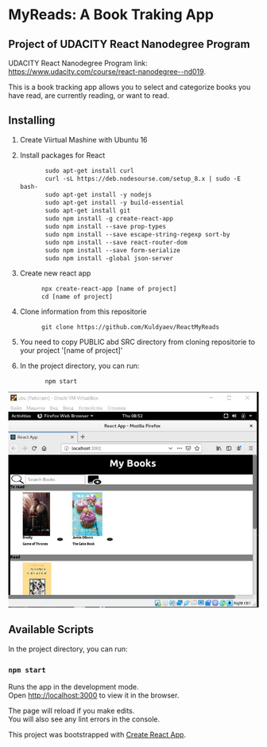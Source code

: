# MyReads: A Book Traking App
## Project of UDACITY React Nanodegree Program

UDACITY React Nanodegree Program link:  https://www.udacity.com/course/react-nanodegree--nd019.

This is a book tracking app allows you to select and categorize books you have read, are currently reading, or want to read. 

## Installing

1. Create Viirtual Mashine with Ubuntu 16

2. Install packages for React
    
              sudo apt-get install curl
              curl -sL https://deb.nodesourse.com/setup_8.x | sudo -E bash-
              sudo apt-get install -y nodejs
              sudo apt-get install -y build-essential
              sudo apt-get install git
              sudo npm install -g create-react-app
              sudo npm install --save prop-types
              sudo npm install --save escape-string-regexp sort-by
              sudo npm install --save react-router-dom
              sudo npm install --save form-serialize
              sudo npm install -global json-server
              
 3. Create new react app
 
              npx create-react-app [name of project]
              cd [name of project]

4. Clone information from this repositorie

             git clone https://github.com/Kuldyaev/ReactMyReads

5. You need to copy PUBLIC abd SRC directory from cloning repositorie to your project '[name of project]'

 
              
    
    

5. In the project directory, you can run:

              npm start




![demo](https://github.com/Kuldyaev/ReactMyReads/blob/master/src/icon/ft.JPG) 



## Available Scripts

In the project directory, you can run:

### `npm start`

Runs the app in the development mode.<br>
Open [http://localhost:3000](http://localhost:3000) to view it in the browser.

The page will reload if you make edits.<br>
You will also see any lint errors in the console.


This project was bootstrapped with [Create React App](https://github.com/facebook/create-react-app).
